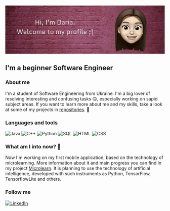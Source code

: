 ![Header](https://github.com/DashulyaMelnyk/DashulyaMelnyk/blob/main/assets/header_git.png)

## I'm a beginner Software Engineer

### About me

I'm a student of Software Engineering from Ukraine. I'm a big lover of resolving interesting and confusing tasks :upside_down_face:, especially working on sapid subject areas. If you want to learn more about me and my skills, take a look at some of my projects in [repositories](https://github.com/DashulyaMelnyk?tab=repositories).	:see_no_evil:


### Languages and tools
![Java](https://img.shields.io/badge/Java-974060?style=for-the-badge&logo=java)
![C++](https://img.shields.io/badge/-C++-090909?style=for-the-badge&logo=C%2b%2b&logoColor=6296CC)
![Python](https://img.shields.io/badge/-Python-FFDA44?style=for-the-badge&logo=Python&logoColor=3776AB)
![SQL](https://img.shields.io/badge/-Sql-76AE0A?style=for-the-badge&logo=MySql&logoColor=000000)
![HTML](https://img.shields.io/badge/-HTML-CE92FE?style=for-the-badge&logo=HTML5&logoColor=000000)
![CSS](https://img.shields.io/badge/-CSS-FFB640?style=for-the-badge&logo=CSS3&logoColor=000000)

### What am I into now? :see_no_evil:
Now I'm working on my first mobile application, based on the technology of microlearning. More information about it and main progress you can find in my project [Microlearn](https://github.com/DashulyaMelnyk/MicroLearn). It is planning to use the technology of artificial intelligence, developed with such instruments as Python, TensorFlow, TensorflowLite and others.

### Follow me
[![LinkedIn](https://img.shields.io/badge/-LinkedIn-090909?style=for-the-badge&logo=linkedin&logoColor=007BB6)](https://www.linkedin.com/in/daria-melnyk-07846b1a9/)

